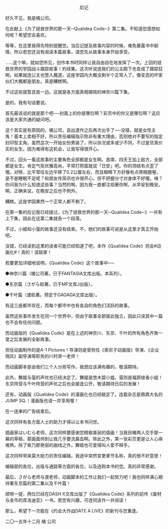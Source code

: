 <p align="center">后记</p>

好久不见，我是橘公司。

在此献上《为了拯救世界的那一天─Qualidea Code─》第二集。不知道您感想如何呢？希望您会喜欢。

等等，在这里我得先特别提醒您。当后记提及故事内容的时候，难免暴露书中剧情，所以若您还没有阅读本篇故事，请您先从故事本身开始享受。

……这个嘛，就如您所见，创作本书时同样让我自由自在地发挥了一次。上回的拯救世界的学园战斗跟踪故事！的续集。这次听说连我们的公主殿下也变成了跟踪狂啊。如果就连公主也堕入魔道，这座学园内大概没剩半个正常人了。像变态的坏家伙们大概都是朋友。真是糟糕啊。

不过这些就暂且放一边。这就是各方面真相揭晓的神奈川篇下集。

是的，我有句话要说。

首先最该说的就是那个吧──封面上的你是哪位啊？彩页中的你又是哪位啊？这应该是大家共通的疑问吧。

这个其实是有原因的。橘公司，自出道作之后再次出手了──没错，就是女性主角！基本上卖相不好，所以责任编辑指示除非有重大理由，否则绝对不要写的指定封印型主角。虽然这次一开始女扮男装了，所以状况或多或少不同，不过是货真价实的女生。因为难得有这机会，让我写得很开心。

不过，回头一看这故事的主要角色全部都是女生啊。首席、四天王加上敌方，全部都是女生。肯定气氛优雅高尚，平常打照面就说「日安」吧。你的领结有点歪了喔。对呀，比平常往左边平移了0.2公厘左右，而且眼睛下方好像有点黑眼圈喔，是不是睡眠不足呢？和朋友传简讯也许很开心，但不把握分寸对身体不好喔。咦？你问我为什么知道这些事？当然的啊，因为我一直都注视著你啊，从早安到晚安。啊，正确来说，在晚安之后也不例外。

糟糕。这座学园果然一个正常人都不剩了。

在第一集的后记我已经提过，《为了拯救世界的那一天─Qualidea Code─》一共有上下集，因此在这第二集就告一个段落。

不过，小姬和小萤的故事还没有结束。不，她们的故事可说是从这里才真正开始吧。

没错，已经读到这里的读者可能已经知道了吧，本作《Qualidea Code》将会#动画化#！真的！请鼓掌！

若要更加详细地说明，《Qualidea Code》这个故事中──

●神奈川篇（橘公司著。已于FANTASIA文库出版。本系列）。

●东京篇（さがら総著。已于MF文库J出版）。

●千叶篇（渡航著。预定于GAGAGA文库出版）。

有这三座都市存在，而每个都市中也有各自的角色们活跃的故事。

虽然这些事件发生在同一个世界中，但由于故事全部彼此独立，因此只读其中一篇也不会有任何问题。

而动画版的《Qualidea Code》是在上述的神奈川、东京、千叶的所有角色齐聚一堂之后发展的全新故事。

担任动画制作的是A-1 Pictures！导演则是曾担任《索尼子动画版》导演、《企业佣兵》副导演等职务的川村贤一老师！

而动画脚本是由我们三个人分担写作。我想应该满有趣的，敬请期待。

此外，舞姬与萤的声优也已经决定了。舞姬是悠木碧小姐，萤则是福原绫香小姐！东京阵营与千叶阵营的声优之后也会接连公开，敬请期待日后的发展！

还有，动画版《Qualidea Code》的漫画化也已经敲定了。连载杂志是鼎鼎大名的JUMP SQ.！漫画版也请一并享用喔！

在一连串的广告结束后。

这次同样有各方面人士的助力才得以让本书问世。

插画家はいむら老师。这次同样要感谢您精致美丽的插画！当我目睹两人交手那一幕的草稿，那画面帅到让我几乎要流鼻血啊。除此之外，第一张彩页更是让人心痒难熬。除了紫乃那艳丽的曲线之外，舞姬也可爱得叫人爱不释手。

这次同样带来莫大助力的责任编辑。我途中突然变更章节名称，真的很不好意思！

编辑部的各位，出版与通路等方面的各位，以及选购本书的您。真的非常感谢。

最后，さがら老师与渡老师，动画脚本的工作让我们一起努力吧！我也同样满心期待著东京篇的第二集以及千叶篇！

顺带一提，两位已经在DASH X文库出版了《Qualidea Code》系列的前传《废材与金币的库洛迪亚》一书。若您有兴趣，可连同该作一并阅读！

那么，希望下一次能在《约会大作战DATE A LIVE》的新刊与您重逢。

二〇一五年十二月 橘 公司

